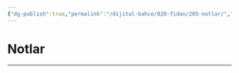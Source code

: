 ```yaml
---
{"dg-publish":true,"permalink":"/dijital-bahce/020-fidan/205-notlar/","title":"Notlar","tags":["fidan","notlar"],"noteIcon":"","created":"2025-03-19T20:58:45.567+03:00","updated":"2025-03-19T20:58:45.567+03:00"}
---
```



# Notlar



---



